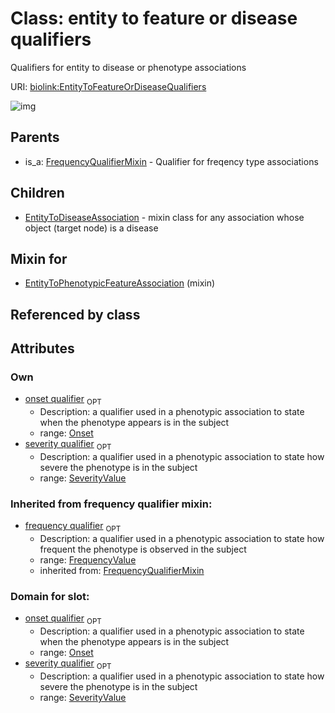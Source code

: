
# Class: entity to feature or disease qualifiers


Qualifiers for entity to disease or phenotype associations

URI: [biolink:EntityToFeatureOrDiseaseQualifiers](https://w3id.org/biolink/vocab/EntityToFeatureOrDiseaseQualifiers)

![img](images/EntityToFeatureOrDiseaseQualifiers.png)

## Parents

 *  is_a: [FrequencyQualifierMixin](FrequencyQualifierMixin.md) - Qualifier for freqency type associations

## Children

 * [EntityToDiseaseAssociation](EntityToDiseaseAssociation.md) - mixin class for any association whose object (target node) is a disease

## Mixin for

 * [EntityToPhenotypicFeatureAssociation](EntityToPhenotypicFeatureAssociation.md) (mixin) 

## Referenced by class


## Attributes


### Own

 * [onset qualifier](onset_qualifier.md)  <sub>OPT</sub>
    * Description: a qualifier used in a phenotypic association to state when the phenotype appears is in the subject
    * range: [Onset](Onset.md)
 * [severity qualifier](severity_qualifier.md)  <sub>OPT</sub>
    * Description: a qualifier used in a phenotypic association to state how severe the phenotype is in the subject
    * range: [SeverityValue](SeverityValue.md)

### Inherited from frequency qualifier mixin:

 * [frequency qualifier](frequency_qualifier.md)  <sub>OPT</sub>
    * Description: a qualifier used in a phenotypic association to state how frequent the phenotype is observed in the subject
    * range: [FrequencyValue](FrequencyValue.md)
    * inherited from: [FrequencyQualifierMixin](FrequencyQualifierMixin.md)

### Domain for slot:

 * [onset qualifier](onset_qualifier.md)  <sub>OPT</sub>
    * Description: a qualifier used in a phenotypic association to state when the phenotype appears is in the subject
    * range: [Onset](Onset.md)
 * [severity qualifier](severity_qualifier.md)  <sub>OPT</sub>
    * Description: a qualifier used in a phenotypic association to state how severe the phenotype is in the subject
    * range: [SeverityValue](SeverityValue.md)
